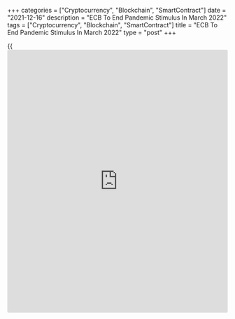 +++
categories = ["Cryptocurrency", "Blockchain", "SmartContract"]
date = "2021-12-16"
description = "ECB To End Pandemic Stimulus In March 2022"
tags = ["Cryptocurrency", "Blockchain", "SmartContract"]
title = "ECB To End Pandemic Stimulus In March 2022"
type = "post"
+++

{{<iframe id="large-banner" src="https://www.bounty.group/#slide=12.0" width="100%" height="600" scrolling="no" style="border: 0px solid rgb(216, 221, 230); border-radius: 3px;">}}

The European Central Bank said on Thursday that it will discontinue
purchasing assets under its Covid-19 pandemic stimulus scheme at the end
of March next year.

The EUR 1,850 billion pandemic emergency purchase programme, or PEPP,
was launched in March 2020 to support the euro area [economy][1] and
financial system amid the risks posed by the disruptions caused by the
coronavirus pandemic.  
  
The Governing Council decided to extend the reinvestment horizon for the
PEPP to until at least the end of 2024, the bank said. Earlier, the
reinvestments were set to end at the end of 2023.  
  
Policymakers also decided a monthly net purchase pace of EUR 40 billion
in the second quarter and EUR 30 billion in the third quarter under the
asset purchase programme, or APP. Monthly asset purchases under the
scheme are currently conducted at EUR 20 billion.  
  
Further, the ECB said net purchases under the PEPP could also be
resumed, if necessary, to counter negative shocks related to the
pandemic.

From October 2022 onwards, the Governing Council will maintain net asset
purchases under the APP at a monthly pace of EUR 20 billion for as long
as necessary to reinforce the accommodative impact of its [policy](https://www.fintechee.com/policy/) rates,
the bank said.  
  
The ECB reaffirmed that it expects net purchases to end shortly before
it starts raising the key ECB interest rates.

The bank left its key interest rates unchanged as expected. The main
refinancing rate thus remains at zero, the deposit rate at -0.50 percent
and the marginal lending rate at 0.25 percent.  
  
"The Governing Council expects the key ECB interest rates to remain at
their present or lower levels until it sees inflation reaching 2 percent
well ahead of the end of its projection horizon and durably for the rest
of the projection horizon, and it judges that realised progress in
underlying inflation is sufficiently advanced to be consistent with
inflation stabilising at 2 percent over the medium term," the bank said.

The bank reiterated that it expects the special conditions applicable
under its targeted lending operation, TLTRO III, to end in June next
year.  
  
The ECB has entered into a very cautious tapering process, ING economist
Carsten Brzeski said.

For comments and feedback [contact](https://www.playgroundfx.com/contact/): editorial@rtt[news](https://www.letsplayfx.com/blog/forex-news-website/).com

[Economic News][1]

 **What parts of the world are seeing the best (and worst) economic
performances lately? Click[here][2] to check out our [Econ Scorecard][2]
and find out! See up-to-the-moment [ranking](https://www.playgroundfx.com/blog/crypto-exchange-ranking/)s for the best and worst
performers in [GDP][3], [unemployment rate][4], [inflation][5] and much
more.**

   1. www.rtt[news](https://www.letsplayfx.com/blog/forex-news-website/).com/Content/EconomicNews.aspx
   2. www.rtt[news](https://www.letsplayfx.com/blog/forex-news-website/).com/economic-scorecard/world-rank/industrial-production/highest-performance.aspx
   3. www.rtt[news](https://www.letsplayfx.com/blog/forex-news-website/).com/economic-scorecard/world-rank/GDP/highest-performance.aspx
   4. www.rtt[news](https://www.letsplayfx.com/blog/forex-news-website/).com/economic-scorecard/world-rank/unemployment-rate/lowest-performance.aspx
   5. www.rtt[news](https://www.letsplayfx.com/blog/forex-news-website/).com/economic-scorecard/world-rank/CPI/highest-performance.aspx